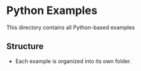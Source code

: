 # Python Examples

This directory contains all Python-based examples

## Structure

- Each example is organized into its own folder.
